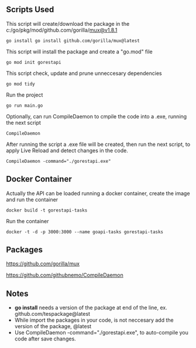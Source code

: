 ## Scripts Used

This script will create/download the package in the c:/go/pkg/mod/github.com/gorilla/mux@v1.8.1
```
go install go install github.com/gorilla/mux@latest
```

This script will install the package and create a "go.mod" file
```
go mod init gorestapi
```

This script check, update and prune unneccesary dependencies
````
go mod tidy
````

Run the project
````
go run main.go
````

Optionally, can run CompileDaemon to cmpile the code into a .exe, running the next script
````
CompileDaemon
````

After running the script a .exe file will be created, then run the next script, to apply Live Reload and detect changes in the code.
````
CompileDaemon -command="./gorestapi.exe"
````

## Docker Container
Actually the API can be loaded running a docker container, create the image and run the container
````
docker build -t gorestapi-tasks
````
Run the container
````
docker -t -d -p 3000:3000 --name goapi-tasks gorestapi-tasks
````


## Packages
https://github.com/gorilla/mux

https://github.com/githubnemo/CompileDaemon

## Notes
- **go install** needs a version of the package at end of the line, ex. github.com/tespackage@latest
- While import the packages in your code, is not neccesary add the version of the package, @latest
- Use CompileDaemon -command="./gorestapi.exe", to auto-compile you code after save changes.